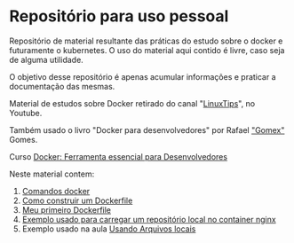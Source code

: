 
# Repositório para uso pessoal

Repositório de material resultante das práticas do estudo sobre o docker e futuramente o kubernetes. O uso do material aqui contido é livre, caso seja de alguma utilidade.

O objetivo desse repositório é apenas acumular informações e praticar a documentação das mesmas.

Material de estudos sobre Docker retirado do canal "[LinuxTips](https://www.youtube.com/channel/UCJnKVGmXRXrH49Tvrx5X0Sw)", no Youtube.

Também usado o livro "Docker para desenvolvedores" por Rafael ["Gomex"](http://github.com/gomex/docker-para-desenvolvedores) Gomes.

Curso [Docker: Ferramenta essencial para Desenvolvedores](https://www.udemy.com/course/curso-docker)

Neste material contem:

1. [Comandos docker](https://github.com/acgoularthub/estudandoDocker/blob/master/comandos-docker.md)
2. [Como construir um Dockerfile](https://github.com/acgoularthub/estudandoDocker/blob/master/Dockerfile/dockerFile.md)
3. [Meu primeiro Dockerfile](https://github.com/acgoularthub/estudandoDocker/blob/master/Dockerfile/Dockerfile)
4. [Exemplo usado para carregar um repositório local no container nginx](https://github.com/acgoularthub/estudandoDocker/tree/master/curso-docker/exercicio-volume/html)
5. Exemplo usado na aula [Usando Arquivos locais](https://github.com/acgoularthub/estudandoDocker/blob/master/curso-docker/exercicio-volume/exemplo-da-aula.md)
